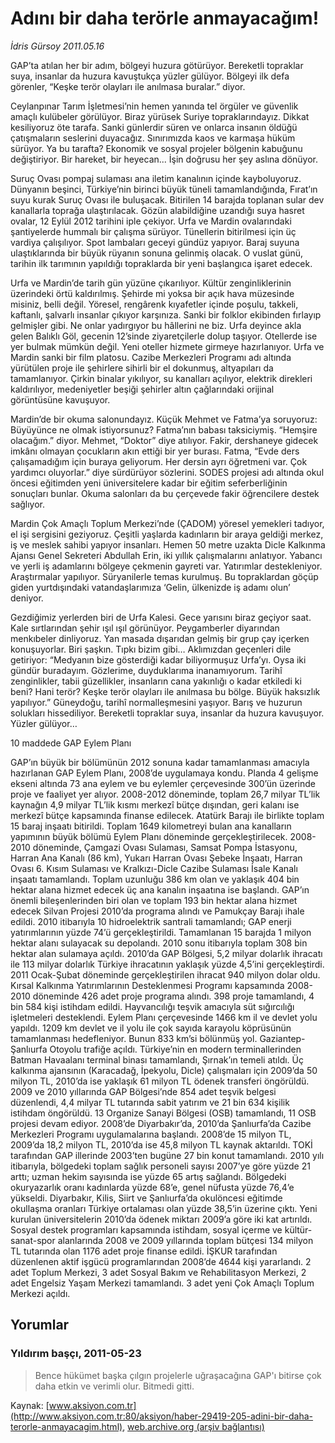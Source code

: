 # Adını bir daha terörle anmayacağım!

*İdris Gürsoy 2011.05.16*

<font class="agenda2NewsSpot">
 GAP’ta
 <span>
 </span>
 atılan her bir adım, bölgeyi huzura götürüyor. Bereketli topraklar suya, insanlar da huzura kavuştukça yüzler gülüyor. Bölgeyi ilk defa görenler, “Keşke terör olayları ile anılmasa buralar.” diyor.
</font>
<font class="newsDetail">
 <p>
  <p class="MsoNormal">
   Ceylanpınar Tarım İşletmesi’nin hemen yanında tel örgüler ve güvenlik amaçlı kulübeler görülüyor. Biraz yürüsek Suriye topraklarındayız. Dikkat kesiliyoruz öte tarafa. Sanki günlerdir süren ve onlarca insanın öldüğü çatışmaların seslerini duyacağız. Sınırımızda kaos ve karmaşa hüküm sürüyor. Ya bu tarafta? Ekonomik ve sosyal projeler bölgenin kabuğunu değiştiriyor. Bir hareket, bir heyecan... İşin doğrusu her şey aslına dönüyor.
  </p>
  <p class="MsoNormal">
   Suruç Ovası pompaj sulaması ana iletim kanalının içinde kayboluyoruz. Dünyanın beşinci, Türkiye’nin birinci büyük tüneli tamamlandığında, Fırat’ın suyu kurak Suruç Ovası ile buluşacak.
   <span>
   </span>
   Bitirilen 14 barajda toplanan sular dev kanallarla toprağa ulaştırılacak. Gözün alabildiğine uzandığı suya hasret ovalar, 12 Eylül 2012 tarihini iple çekiyor. Urfa ve Mardin ovalarındaki şantiyelerde hummalı bir çalışma sürüyor. Tünellerin bitirilmesi için üç vardiya çalışılıyor. Spot lambaları geceyi gündüz yapıyor. Baraj suyuna ulaştıklarında bir büyük rüyanın sonuna gelinmiş olacak. O vuslat günü, tarihin ilk tarımının yapıldığı topraklarda bir yeni başlangıca işaret edecek.
  </p>
  <p class="MsoNormal">
   Urfa ve Mardin’de tarih gün yüzüne çıkarılıyor. Kültür zenginliklerinin üzerindeki örtü kaldırılmış. Şehirde mi yoksa bir açık hava müzesinde misiniz, belli değil. Yöresel, rengârenk kıyafetler içinde poşulu, takkeli, kaftanlı, şalvarlı insanlar çıkıyor karşınıza. Sanki bir folklor ekibinden fırlayıp gelmişler gibi. Ne onlar yadırgıyor bu hâllerini ne biz. Urfa deyince akla gelen Balıklı Göl, gecenin 12’sinde ziyaretçilerle dolup taşıyor. Otellerde ise yer bulmak mümkün değil. Yeni oteller hizmete girmeye hazırlanıyor. Urfa ve Mardin sanki bir film platosu. Cazibe Merkezleri Programı adı altında yürütülen proje ile şehirlere sihirli bir el dokunmuş, altyapıları da tamamlanıyor. Çirkin binalar yıkılıyor, su kanalları açılıyor, elektrik direkleri kaldırılıyor, medeniyetler beşiği şehirler altın çağlarındaki orijinal görüntüsüne kavuşuyor.
  </p>
  <p class="MsoNormal">
   Mardin’de bir okuma salonundayız. Küçük Mehmet ve Fatma’ya soruyoruz: Büyüyünce ne olmak istiyorsunuz? Fatma’nın babası taksiciymiş. “Hemşire olacağım.” diyor. Mehmet, “Doktor” diye atılıyor. Fakir, dershaneye gidecek imkânı olmayan çocukların akın ettiği bir yer burası. Fatma, “Evde ders çalışamadığım için buraya geliyorum. Her dersin ayrı öğretmeni var. Çok yardımcı oluyorlar.” diye sürdürüyor sözlerini. SODES projesi adı altında okul öncesi eğitimden yeni üniversitelere kadar bir eğitim seferberliğinin sonuçları bunlar. Okuma salonları da bu çerçevede fakir öğrencilere destek sağlıyor.
  </p>
  <p class="MsoNormal">
   Mardin Çok Amaçlı Toplum Merkezi’nde (ÇADOM) yöresel yemekleri tadıyor, el işi sergisini geziyoruz. Çeşitli yaşlarda kadınların bir araya geldiği merkez, iş ve meslek sahibi yapıyor insanları. Hemen 50 metre uzakta Dicle Kalkınma Ajansı Genel Sekreteri Abdullah Erin, iki yıllık çalışmalarını anlatıyor. Yabancı ve yerli iş adamlarını bölgeye çekmenin gayreti var. Yatırımlar destekleniyor. Araştırmalar yapılıyor. Süryanilerle temas kurulmuş. Bu topraklardan göçüp giden yurtdışındaki vatandaşlarımıza ‘Gelin, ülkenizde iş adamı olun’ deniyor.
  </p>
  <p class="MsoNormal">
   Gezdiğimiz yerlerden biri de Urfa Kalesi. Gece yarısını biraz geçiyor saat. Kale sırtlarından şehir ışıl ışıl görünüyor. Peygamberler diyarından menkıbeler dinliyoruz. Yan masada dışarıdan gelmiş bir grup çay içerken konuşuyorlar. Biri şaşkın. Tıpkı bizim gibi… Aklımızdan geçenleri dile getiriyor: “Medyanın bize gösterdiği kadar biliyormuşuz Urfa’yı. Oysa iki gündür buradayım. Gözlerime, duyduklarıma inanamıyorum. Tarihî zenginlikler, tabii güzellikler, insanların cana yakınlığı o kadar etkiledi ki beni? Hani terör? Keşke terör olayları ile anılmasa bu bölge. Büyük haksızlık yapılıyor.” Güneydoğu, tarihî normalleşmesini yaşıyor. Barış ve huzurun solukları hissediliyor. Bereketli topraklar suya, insanlar da huzura kavuşuyor. Yüzler gülüyor…
  </p>
  <p class="MsoNormal">
   10 maddede GAP Eylem Planı
  </p>
  <p class="MsoNormal">
   <span>
   </span>
   GAP’ın büyük bir bölümünün 2012 sonuna kadar tamamlanması amacıyla hazırlanan GAP Eylem Planı, 2008’de uygulamaya kondu. Planda 4 gelişme ekseni altında 73 ana eylem ve bu eylemler çerçevesinde 300’ün üzerinde proje ve faaliyet yer alıyor. 2008-2012 döneminde, toplam 26,7 milyar TL’lik kaynağın 4,9 milyar TL’lik kısmı merkezî bütçe dışından, geri kalanı ise merkezî bütçe kapsamında finanse edilecek.
   <span>
   </span>
   Atatürk Barajı ile birlikte toplam 15 baraj inşaatı bitirildi. Toplam 1649 kilometreyi bulan ana kanalların yapımının büyük bölümü Eylem Planı döneminde gerçekleştirilecek.
   <span>
   </span>
   2008-2010 döneminde, Çamgazi Ovası Sulaması, Samsat Pompa İstasyonu, Harran Ana Kanalı (86 km), Yukarı Harran Ovası Şebeke İnşaatı, Harran Ovası 6. Kısım Sulaması ve Kralkızı-Dicle Cazibe Sulaması İsale Kanalı inşaatı tamamlandı. Toplam uzunluğu 386 km olan ve yaklaşık 404 bin hektar alana hizmet edecek üç ana kanalın inşaatına ise başlandı. GAP’ın önemli bileşenlerinden biri olan ve toplam 193 bin hektar alana hizmet edecek Silvan Projesi 2010’da programa alındı ve Pamukçay Barajı ihale edildi.
   <span>
   </span>
   2010 itibarıyla 10 hidroelektrik santrali tamamlandı; GAP enerji yatırımlarının yüzde 74’ü gerçekleştirildi. Tamamlanan 15 barajda 1 milyon hektar alanı sulayacak su depolandı. 2010 sonu itibarıyla toplam 308 bin hektar alan sulamaya açıldı.
   <span>
   </span>
   2010’da GAP Bölgesi, 5,2 milyar dolarlık ihracatı ile 113 milyar dolarlık Türkiye ihracatının yaklaşık yüzde 4,5’ini gerçekleştirdi. 2011 Ocak-Şubat döneminde gerçekleştirilen ihracat 940 milyon dolar oldu.
   <span>
   </span>
   Kırsal Kalkınma Yatırımlarının Desteklenmesi Programı kapsamında 2008-2010 döneminde 426 adet proje programa alındı. 398 proje tamamlandı, 4 bin 584 kişi istihdam edildi.
   <span>
   </span>
   Hayvancılığı teşvik amacıyla süt sığırcılığı işletmeleri desteklendi.
   <span>
   </span>
   Eylem Planı çerçevesinde 1466 km il ve devlet yolu yapıldı. 1209 km devlet ve il yolu ile çok sayıda karayolu köprüsünün tamamlanması hedefleniyor. Bunun 833 km’si bölünmüş yol. Gaziantep-Şanlıurfa Otoyolu trafiğe açıldı. Türkiye’nin en modern terminallerinden Batman Havaalanı terminal binası tamamlandı, Şırnak’ın temeli atıldı.
   <span>
   </span>
   Üç kalkınma ajansının (Karacadağ, İpekyolu, Dicle) çalışmaları için 2009’da 50 milyon TL, 2010’da ise yaklaşık 61 milyon TL ödenek transferi öngörüldü. 2009 ve 2010 yıllarında GAP Bölgesi’nde 854 adet teşvik belgesi düzenlendi, 4,4 milyar TL tutarında sabit yatırım ve 21 bin 634 kişilik istihdam öngörüldü. 13 Organize Sanayi Bölgesi (OSB) tamamlandı, 11 OSB projesi devam ediyor.
   <span>
   </span>
   2008’de Diyarbakır’da, 2010’da Şanlıurfa’da Cazibe Merkezleri Programı uygulamalarına başlandı. 2008’de 15 milyon TL, 2009’da 18,2 milyon TL, 2010’da ise 45,8 milyon TL kaynak aktarıldı. TOKİ tarafından GAP illerinde 2003’ten bugüne 27 bin konut tamamlandı.
   <span>
   </span>
   2010 yılı itibarıyla, bölgedeki toplam sağlık personeli sayısı 2007’ye göre yüzde 21 arttı; uzman hekim sayısında ise yüzde 65 artış sağlandı. Bölgedeki okuryazarlık oranı kadınlarda yüzde 68’e, genel nüfusta yüzde 76,4’e yükseldi.
   <span>
   </span>
   Diyarbakır, Kilis, Siirt ve Şanlıurfa’da okulöncesi eğitimde okullaşma oranları Türkiye ortalaması olan yüzde 38,5’in üzerine çıktı. Yeni kurulan üniversitelerin 2010’da ödenek miktarı 2009’a göre iki kat artırıldı. Sosyal destek programları kapsamında istihdam, sosyal içerme ve kültür-sanat-spor alanlarında 2008 ve 2009 yıllarında toplam bütçesi 134 milyon TL tutarında olan 1176 adet proje finanse edildi. İŞKUR tarafından düzenlenen aktif işgücü programlarından 2008’de 4644 kişi yararlandı. 2 adet Toplum Merkezi, 3 adet Sosyal Bakım ve Rehabilitasyon Merkezi, 2 adet Engelsiz Yaşam Merkezi tamamlandı. 3 adet yeni Çok Amaçlı Toplum Merkezi açıldı.
  </p>
 </p>
</font>

## Yorumlar

### Yıldırım başçı, 2011-05-23
> Bence hükümet başka çılgın projelerle uğraşacağına GAP'ı bitirse çok daha etkin ve verimli olur. Bitmedi gitti.

Kaynak: [www.aksiyon.com.tr](http://www.aksiyon.com.tr:80/aksiyon/haber-29419-205-adini-bir-daha-terorle-anmayacagim.html), [web.archive.org (arşiv bağlantısı)](http://web.archive.org/web/20110811065221/http://www.aksiyon.com.tr:80/aksiyon/haber-29419-205-adini-bir-daha-terorle-anmayacagim.html)
